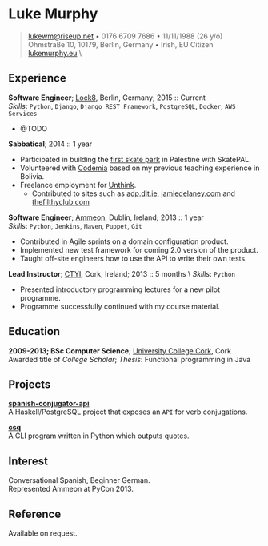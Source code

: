Luke Murphy
===========

> <lukewm@riseup.net> • 0176 6709 7686 • 11/11/1988 (26 y/o) \
> Ohmstraße 10, 10179, Berlin, Germany • Irish, EU Citizen \
> [lukemurphy.eu](http://lukemurphy.eu) \

Experience
----------

**Software Engineer**; [Lock8](http://www.lock8.me/), Berlin, Germany; 2015 :: Current \
*Skills*: ``Python``, ``Django``, ``Django REST Framework``, ``PostgreSQL``, ``Docker``, ``AWS Services``

  * @TODO

**Sabbatical**; 2014 :: 1 year

  * Participated in building the [first skate park](https://www.nowness.com/series/nowness-shorts/skateboarding-in-palestine-skatepal) in Palestine with SkatePAL.
  * Volunteered with [Codemia](http://codemia.org/) based on my previous teaching experience in Bolivia.
  * Freelance employment for [Unthink](http://www.unthink.ie/).
    * Contributed to sites such as [adp.dit.ie](http://www.dit.ie/creativearts/), [jamiedelaney.com](http://jamiedelaney.com/) and [thefilthyclub.com](http://www.thefilthyclub.com/)

**Software Engineer**; [Ammeon](http://www.ammeon.com/), Dublin, Ireland; 2013 :: 1 year \
*Skills*: ``Python``, ``Jenkins``, ``Maven``, ``Puppet``, ``Git``

  * Contributed in Agile sprints on a domain configuration product.
  * Implemented new test framework for coming 2.0 version of the product.
  * Taught off-site engineers how to use the API to write their own tests.

**Lead Instructor**; [CTYI](http://www.dcu.ie/ctyi/index.shtml), Cork, Ireland; 2013 :: 5 months \ *Skills*: ``Python``

  * Presented introductory programming lectures for a new pilot programme.
  * Programme successfully continued with my course material.


Education
---------
**2009-2013; BSc Computer Science**; [University College Cork](http://www.ucc.ie/en/), Cork \
Awarded title of *College Scholar*; *Thesis*: Functional programming in Java


Projects
--------
**[spanish-conjugator-api](https://github.com/lwm/spanish-conjugator-api)**  \
A Haskell/PostgreSQL project that exposes an ``API`` for verb conjugations.

**[csq](https://github.com/lwm/csq)**  \
A CLI program written in Python which outputs quotes.


Interest
--------
Conversational Spanish, Beginner German.  \
Represented Ammeon at PyCon 2013.

Reference
---------
Available on request.
